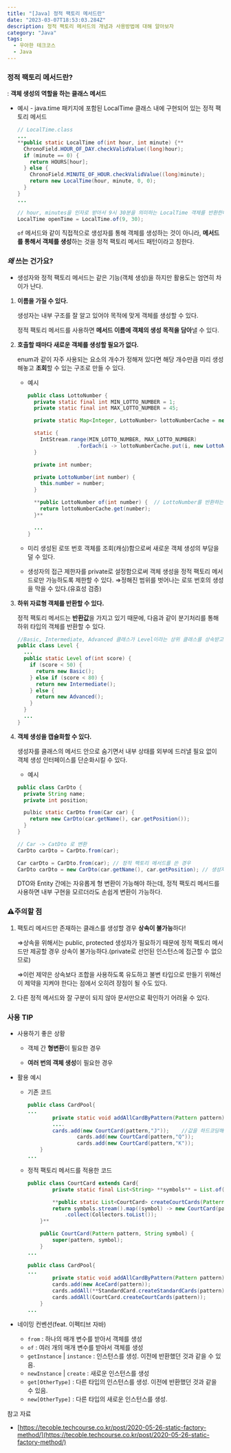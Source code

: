 ```yaml
---
title: "[Java] 정적 팩토리 메서드란"
date: "2023-03-07T18:53:03.284Z"
description: 정적 팩토리 메서드의 개념과 사용방법에 대해 알아보자
category: "Java"
tags:
  - 우아한 테크코스
  - Java
---
```


### 정적 팩토리 메서드란?

: **객체 생성의 역할을 하는 클래스 메서드**

- 예시 - java.time 패키지에 포함된 LocalTime 클래스 내에 구현되어 있는 정적 팩토리 메서드

  ```java
  // LocalTime.class
  ...
  **public static LocalTime of(int hour, int minute) {**
    ChronoField.HOUR_OF_DAY.checkValidValue((long)hour);
    if (minute == 0) {
      return HOURS[hour];
    } else {
      ChronoField.MINUTE_OF_HOUR.checkValidValue((long)minute);
      return new LocalTime(hour, minute, 0, 0);
    }
  }
  ...

  // hour, minutes을 인자로 받아서 9시 30분을 의미하는 LocalTime 객체를 반환한다.
  LocalTime openTime = LocalTime.of(9, 30);
  ```

  `of` 메서드와 같이 직접적으로 생성자를 통해 객체를 생성하는 것이 아니라,
  **메서드를 통해서 객체를 생성**하는 것을 정적 팩토리 메서드 패턴이라고 칭한다.

### _왜_ 쓰는 건가요?

- 생성자와 정적 팩토리 메서드는 같은 기능(객체 생성)을 하지만 활용도는 엄연히 차이가 난다.

1. **이름을 가질 수 있다.**

   생성자는 내부 구조를 잘 알고 있어야 목적에 맞게 객체를 생성할 수 있다.

   정적 팩토리 메서드를 사용하면 **메서드 이름에 객체의 생성 목적을 담아**낼 수 있다.

2. **호출할 때마다 새로운 객체를 생성할 필요가 없다.**

   enum과 같이 자주 사용되는 요소의 개수가 정해져 있다면 해당 개수만큼 미리 생성해놓고 **조회**할 수 있는 구조로 만들 수 있다.

   - 예시

     ```java
     public class LottoNumber {
       private static final int MIN_LOTTO_NUMBER = 1;
       private static final int MAX_LOTTO_NUMBER = 45;

       private static Map<Integer, LottoNumber> lottoNumberCache = new HashMap<>();

       static {
         IntStream.range(MIN_LOTTO_NUMBER, MAX_LOTTO_NUMBER)
                     .forEach(i -> lottoNumberCache.put(i, new LottoNumber(i)));
       }

       private int number;

       private LottoNumber(int number) {
         this.number = number;
       }

       **public LottoNumber of(int number) {  // LottoNumber를 반환하는 정적 팩토리 메서드
         return lottoNumberCache.get(number);
       }**

       ...
     }
     ```

   - 미리 생성된 로또 번호 객체를 조회(캐싱)함으로써 새로운 객체 생성의 부담을 덜 수 있다.
   - 생성자의 접근 제한자를 private로 설정함으로써 객체 생성을 정적 팩토리 메서드로만 가능하도록 제한할 수 있다.
     ⇒정해진 범위를 벗어나는 로또 번호의 생성을 막을 수 있다.(유효성 검증)

3. **하위 자료형 객체를 반환할 수 있다.**

   정적 팩토리 메서드는 **반환값**을 가지고 있기 때문에, 다음과 같이 분기처리를 통해 하위 타입의 객체를 반환할 수 있다.

   ```java
   //Basic, Intermediate, Advanced 클래스가 Level이라는 상위 클래스를 상속받고 있는 구조
   public class Level {
     ...
     public static Level of(int score) {
       if (score < 50) {
         return new Basic();
       } else if (score < 80) {
         return new Intermediate();
       } else {
         return new Advanced();
       }
     }
     ...
   }
   ```

4. **객체 생성을 캡슐화할 수 있다.**

   생성자를 클래스의 메서드 안으로 숨기면서 내부 상태를 외부에 드러낼 필요 없이 객체 생성 인터페이스를 단순화시킬 수 있다.

   - 예시

   ```java
   public class CarDto {
     private String name;
     private int position;

     pulbic static CarDto from(Car car) {
       return new CarDto(car.getName(), car.getPosition());
     }
   }

   // Car -> CatDto 로 변환
   CarDto carDto = CarDto.from(car);
   ```

   ```java
   Car carDto = CarDto.from(car); // 정적 팩토리 메서드를 쓴 경우
   CarDto carDto = new CarDto(car.getName(), car.getPosition); // 생성자를 쓴 경우
   ```

   DTO와 Entity 간에는 자유롭게 형 변환이 가능해야 하는데, 정적 팩토리 메서드를 사용하면 내부 구현을 모르더라도 손쉽게 변환이 가능하다.

### ⚠️주의할 점

1. 팩토리 메서드만 존재하는 클래스를 생성할 경우 **상속이 불가능**하다!

   ⇒상속을 위해서는 public, protected 생성자가 필요하기 때문에 정적 팩토리 메서드만 제공할 경우 상속이 불가능하다.(private로 선언된 인스턴스에 접근할 수 없으므로)

   ⇒이런 제약은 상속보다 조합을 사용하도록 유도하고 불변 타입으로 만들기 위해선 이 제약을 지켜야 한다는 점에서 오히려 장점이 될 수도 있다.

2. 다른 정적 메서드와 잘 구분이 되지 않아 문서만으로 확인하기 어려울 수 있다.

### 사용 TIP

- 사용하기 좋은 상황

  - 객체 간 **형변환**이 필요한 경우

  - **여러 번의 객체 생성**이 필요한 경우

- 활용 예시

  - 기존 코드
    ```java
    public class CardPool{
    ...
    		private static void addAllCardByPattern(Pattern pattern) {
            ....
            cards.add(new CourtCard(pattern,"J"));    //값을 하드코딩해서 넣어주는 모습
    				cards.add(new CourtCard(pattern,"Q"));
    				cards.add(new CourtCard(pattern,"K"));
        }
    ...
    ```
  - 정적 팩토리 메서드를 적용한 코드

    ```java
    public class CourtCard extends Card{
    		private static final List<String> **symbols** = List.of("J", "Q", "K");

    		**public static List<CourtCard> createCourtCards(Pattern pattern) {
            return symbols.stream().map((symbol) -> new CourtCard(pattern, symbol))
                .collect(Collectors.toList());
        }**

        public CourtCard(Pattern pattern, String symbol) {
            super(pattern, symbol);
        }
    ...
    ```

    ```java
    public class CardPool{
    ...
    		private static void addAllCardByPattern(Pattern pattern) {
            cards.add(new AceCard(pattern));
            cards.addAll(**StandardCard.createStandardCards(pattern)**);
            cards.addAll(CourtCard.createCourtCards(pattern));
        }
    ...
    ```

- 네이밍 컨벤션(feat. 이펙티브 자바)
  - `from` : 하나의 매개 변수를 받아서 객체를 생성
  - `of` : 여러 개의 매개 변수를 받아서 객체를 생성
  - `getInstance` | `instance` : 인스턴스를 생성. 이전에 반환했던 것과 같을 수 있음.
  - `newInstance` | `create` : 새로운 인스턴스를 생성
  - `get[OtherType]` : 다른 타입의 인스턴스를 생성. 이전에 반환했던 것과 같을 수 있음.
  - `new[OtherType]` : 다른 타입의 새로운 인스턴스를 생성.

<nav>

참고 자료

- [https://tecoble.techcourse.co.kr/post/2020-05-26-static-factory-method/](https://tecoble.techcourse.co.kr/post/2020-05-26-static-factory-method/)

</nav>
